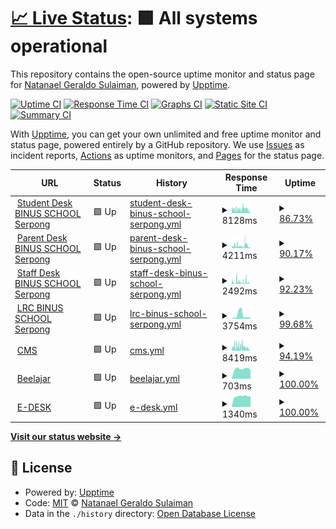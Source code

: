 # [📈 Live Status](https://NatanaelGeraldoS.github.io/BINUSWeb): <!--live status--> **🟩 All systems operational**

This repository contains the open-source uptime monitor and status page for [Natanael Geraldo Sulaiman](https://NatanaelGeraldoS.github.io/BINUSWeb), powered by [Upptime](https://github.com/upptime/upptime).

[![Uptime CI](https://github.com/NatanaelGeraldoS/BINUSWeb/workflows/Uptime%20CI/badge.svg)](https://github.com/NatanaelGeraldoS/BINUSWeb/actions?query=workflow%3A%22Uptime+CI%22)
[![Response Time CI](https://github.com/NatanaelGeraldoS/BINUSWeb/workflows/Response%20Time%20CI/badge.svg)](https://github.com/NatanaelGeraldoS/BINUSWeb/actions?query=workflow%3A%22Response+Time+CI%22)
[![Graphs CI](https://github.com/NatanaelGeraldoS/BINUSWeb/workflows/Graphs%20CI/badge.svg)](https://github.com/NatanaelGeraldoS/BINUSWeb/actions?query=workflow%3A%22Graphs+CI%22)
[![Static Site CI](https://github.com/NatanaelGeraldoS/BINUSWeb/workflows/Static%20Site%20CI/badge.svg)](https://github.com/NatanaelGeraldoS/BINUSWeb/actions?query=workflow%3A%22Static+Site+CI%22)
[![Summary CI](https://github.com/NatanaelGeraldoS/BINUSWeb/workflows/Summary%20CI/badge.svg)](https://github.com/NatanaelGeraldoS/BINUSWeb/actions?query=workflow%3A%22Summary+CI%22)

With [Upptime](https://upptime.js.org), you can get your own unlimited and free uptime monitor and status page, powered entirely by a GitHub repository. We use [Issues](https://github.com/NatanaelGeraldoS/BINUSWeb/issues) as incident reports, [Actions](https://github.com/NatanaelGeraldoS/BINUSWeb/actions) as uptime monitors, and [Pages](https://NatanaelGeraldoS.github.io/BINUSWeb) for the status page.

<!--start: status pages-->
<!-- This summary is generated by Upptime (https://github.com/upptime/upptime) -->
<!-- Do not edit this manually, your changes will be overwritten -->
<!-- prettier-ignore -->
| URL | Status | History | Response Time | Uptime |
| --- | ------ | ------- | ------------- | ------ |
| <img alt="" src="https://icons.duckduckgo.com/ip3/serpong.binus-school.net.ico" height="13"> [Student Desk BINUS SCHOOL Serpong](https://serpong.binus-school.net/student/LoginBinusian.aspx) | 🟩 Up | [student-desk-binus-school-serpong.yml](https://github.com/NatanaelGeraldoS/BINUSWeb/commits/HEAD/history/student-desk-binus-school-serpong.yml) | <details><summary><img alt="Response time graph" src="./graphs/student-desk-binus-school-serpong/response-time-week.png" height="20"> 8128ms</summary><br><a href="https://NatanaelGeraldoS.github.io/BINUSWeb/history/student-desk-binus-school-serpong"><img alt="Response time 3453" src="https://img.shields.io/endpoint?url=https%3A%2F%2Fraw.githubusercontent.com%2FNatanaelGeraldoS%2FBINUSWeb%2FHEAD%2Fapi%2Fstudent-desk-binus-school-serpong%2Fresponse-time.json"></a><br><a href="https://NatanaelGeraldoS.github.io/BINUSWeb/history/student-desk-binus-school-serpong"><img alt="24-hour response time 1057" src="https://img.shields.io/endpoint?url=https%3A%2F%2Fraw.githubusercontent.com%2FNatanaelGeraldoS%2FBINUSWeb%2FHEAD%2Fapi%2Fstudent-desk-binus-school-serpong%2Fresponse-time-day.json"></a><br><a href="https://NatanaelGeraldoS.github.io/BINUSWeb/history/student-desk-binus-school-serpong"><img alt="7-day response time 8128" src="https://img.shields.io/endpoint?url=https%3A%2F%2Fraw.githubusercontent.com%2FNatanaelGeraldoS%2FBINUSWeb%2FHEAD%2Fapi%2Fstudent-desk-binus-school-serpong%2Fresponse-time-week.json"></a><br><a href="https://NatanaelGeraldoS.github.io/BINUSWeb/history/student-desk-binus-school-serpong"><img alt="30-day response time 8185" src="https://img.shields.io/endpoint?url=https%3A%2F%2Fraw.githubusercontent.com%2FNatanaelGeraldoS%2FBINUSWeb%2FHEAD%2Fapi%2Fstudent-desk-binus-school-serpong%2Fresponse-time-month.json"></a><br><a href="https://NatanaelGeraldoS.github.io/BINUSWeb/history/student-desk-binus-school-serpong"><img alt="1-year response time 3769" src="https://img.shields.io/endpoint?url=https%3A%2F%2Fraw.githubusercontent.com%2FNatanaelGeraldoS%2FBINUSWeb%2FHEAD%2Fapi%2Fstudent-desk-binus-school-serpong%2Fresponse-time-year.json"></a></details> | <details><summary><a href="https://NatanaelGeraldoS.github.io/BINUSWeb/history/student-desk-binus-school-serpong">86.73%</a></summary><a href="https://NatanaelGeraldoS.github.io/BINUSWeb/history/student-desk-binus-school-serpong"><img alt="All-time uptime 99.72%" src="https://img.shields.io/endpoint?url=https%3A%2F%2Fraw.githubusercontent.com%2FNatanaelGeraldoS%2FBINUSWeb%2FHEAD%2Fapi%2Fstudent-desk-binus-school-serpong%2Fuptime.json"></a><br><a href="https://NatanaelGeraldoS.github.io/BINUSWeb/history/student-desk-binus-school-serpong"><img alt="24-hour uptime 100.00%" src="https://img.shields.io/endpoint?url=https%3A%2F%2Fraw.githubusercontent.com%2FNatanaelGeraldoS%2FBINUSWeb%2FHEAD%2Fapi%2Fstudent-desk-binus-school-serpong%2Fuptime-day.json"></a><br><a href="https://NatanaelGeraldoS.github.io/BINUSWeb/history/student-desk-binus-school-serpong"><img alt="7-day uptime 86.73%" src="https://img.shields.io/endpoint?url=https%3A%2F%2Fraw.githubusercontent.com%2FNatanaelGeraldoS%2FBINUSWeb%2FHEAD%2Fapi%2Fstudent-desk-binus-school-serpong%2Fuptime-week.json"></a><br><a href="https://NatanaelGeraldoS.github.io/BINUSWeb/history/student-desk-binus-school-serpong"><img alt="30-day uptime 90.99%" src="https://img.shields.io/endpoint?url=https%3A%2F%2Fraw.githubusercontent.com%2FNatanaelGeraldoS%2FBINUSWeb%2FHEAD%2Fapi%2Fstudent-desk-binus-school-serpong%2Fuptime-month.json"></a><br><a href="https://NatanaelGeraldoS.github.io/BINUSWeb/history/student-desk-binus-school-serpong"><img alt="1-year uptime 99.25%" src="https://img.shields.io/endpoint?url=https%3A%2F%2Fraw.githubusercontent.com%2FNatanaelGeraldoS%2FBINUSWeb%2FHEAD%2Fapi%2Fstudent-desk-binus-school-serpong%2Fuptime-year.json"></a></details>
| <img alt="" src="https://icons.duckduckgo.com/ip3/serpong.binus-school.net.ico" height="13"> [Parent Desk BINUS SCHOOL Serpong](https://serpong.binus-school.net/parent/LoginBinusian.aspx) | 🟩 Up | [parent-desk-binus-school-serpong.yml](https://github.com/NatanaelGeraldoS/BINUSWeb/commits/HEAD/history/parent-desk-binus-school-serpong.yml) | <details><summary><img alt="Response time graph" src="./graphs/parent-desk-binus-school-serpong/response-time-week.png" height="20"> 4211ms</summary><br><a href="https://NatanaelGeraldoS.github.io/BINUSWeb/history/parent-desk-binus-school-serpong"><img alt="Response time 1666" src="https://img.shields.io/endpoint?url=https%3A%2F%2Fraw.githubusercontent.com%2FNatanaelGeraldoS%2FBINUSWeb%2FHEAD%2Fapi%2Fparent-desk-binus-school-serpong%2Fresponse-time.json"></a><br><a href="https://NatanaelGeraldoS.github.io/BINUSWeb/history/parent-desk-binus-school-serpong"><img alt="24-hour response time 372" src="https://img.shields.io/endpoint?url=https%3A%2F%2Fraw.githubusercontent.com%2FNatanaelGeraldoS%2FBINUSWeb%2FHEAD%2Fapi%2Fparent-desk-binus-school-serpong%2Fresponse-time-day.json"></a><br><a href="https://NatanaelGeraldoS.github.io/BINUSWeb/history/parent-desk-binus-school-serpong"><img alt="7-day response time 4211" src="https://img.shields.io/endpoint?url=https%3A%2F%2Fraw.githubusercontent.com%2FNatanaelGeraldoS%2FBINUSWeb%2FHEAD%2Fapi%2Fparent-desk-binus-school-serpong%2Fresponse-time-week.json"></a><br><a href="https://NatanaelGeraldoS.github.io/BINUSWeb/history/parent-desk-binus-school-serpong"><img alt="30-day response time 4386" src="https://img.shields.io/endpoint?url=https%3A%2F%2Fraw.githubusercontent.com%2FNatanaelGeraldoS%2FBINUSWeb%2FHEAD%2Fapi%2Fparent-desk-binus-school-serpong%2Fresponse-time-month.json"></a><br><a href="https://NatanaelGeraldoS.github.io/BINUSWeb/history/parent-desk-binus-school-serpong"><img alt="1-year response time 1872" src="https://img.shields.io/endpoint?url=https%3A%2F%2Fraw.githubusercontent.com%2FNatanaelGeraldoS%2FBINUSWeb%2FHEAD%2Fapi%2Fparent-desk-binus-school-serpong%2Fresponse-time-year.json"></a></details> | <details><summary><a href="https://NatanaelGeraldoS.github.io/BINUSWeb/history/parent-desk-binus-school-serpong">90.17%</a></summary><a href="https://NatanaelGeraldoS.github.io/BINUSWeb/history/parent-desk-binus-school-serpong"><img alt="All-time uptime 99.69%" src="https://img.shields.io/endpoint?url=https%3A%2F%2Fraw.githubusercontent.com%2FNatanaelGeraldoS%2FBINUSWeb%2FHEAD%2Fapi%2Fparent-desk-binus-school-serpong%2Fuptime.json"></a><br><a href="https://NatanaelGeraldoS.github.io/BINUSWeb/history/parent-desk-binus-school-serpong"><img alt="24-hour uptime 100.00%" src="https://img.shields.io/endpoint?url=https%3A%2F%2Fraw.githubusercontent.com%2FNatanaelGeraldoS%2FBINUSWeb%2FHEAD%2Fapi%2Fparent-desk-binus-school-serpong%2Fuptime-day.json"></a><br><a href="https://NatanaelGeraldoS.github.io/BINUSWeb/history/parent-desk-binus-school-serpong"><img alt="7-day uptime 90.17%" src="https://img.shields.io/endpoint?url=https%3A%2F%2Fraw.githubusercontent.com%2FNatanaelGeraldoS%2FBINUSWeb%2FHEAD%2Fapi%2Fparent-desk-binus-school-serpong%2Fuptime-week.json"></a><br><a href="https://NatanaelGeraldoS.github.io/BINUSWeb/history/parent-desk-binus-school-serpong"><img alt="30-day uptime 92.91%" src="https://img.shields.io/endpoint?url=https%3A%2F%2Fraw.githubusercontent.com%2FNatanaelGeraldoS%2FBINUSWeb%2FHEAD%2Fapi%2Fparent-desk-binus-school-serpong%2Fuptime-month.json"></a><br><a href="https://NatanaelGeraldoS.github.io/BINUSWeb/history/parent-desk-binus-school-serpong"><img alt="1-year uptime 99.16%" src="https://img.shields.io/endpoint?url=https%3A%2F%2Fraw.githubusercontent.com%2FNatanaelGeraldoS%2FBINUSWeb%2FHEAD%2Fapi%2Fparent-desk-binus-school-serpong%2Fuptime-year.json"></a></details>
| <img alt="" src="https://icons.duckduckgo.com/ip3/serpong.binus-school.net.ico" height="13"> [Staff Desk BINUS SCHOOL Serpong](https://serpong.binus-school.net/staffdesk/LoginBinusian.aspx) | 🟩 Up | [staff-desk-binus-school-serpong.yml](https://github.com/NatanaelGeraldoS/BINUSWeb/commits/HEAD/history/staff-desk-binus-school-serpong.yml) | <details><summary><img alt="Response time graph" src="./graphs/staff-desk-binus-school-serpong/response-time-week.png" height="20"> 2492ms</summary><br><a href="https://NatanaelGeraldoS.github.io/BINUSWeb/history/staff-desk-binus-school-serpong"><img alt="Response time 930" src="https://img.shields.io/endpoint?url=https%3A%2F%2Fraw.githubusercontent.com%2FNatanaelGeraldoS%2FBINUSWeb%2FHEAD%2Fapi%2Fstaff-desk-binus-school-serpong%2Fresponse-time.json"></a><br><a href="https://NatanaelGeraldoS.github.io/BINUSWeb/history/staff-desk-binus-school-serpong"><img alt="24-hour response time 188" src="https://img.shields.io/endpoint?url=https%3A%2F%2Fraw.githubusercontent.com%2FNatanaelGeraldoS%2FBINUSWeb%2FHEAD%2Fapi%2Fstaff-desk-binus-school-serpong%2Fresponse-time-day.json"></a><br><a href="https://NatanaelGeraldoS.github.io/BINUSWeb/history/staff-desk-binus-school-serpong"><img alt="7-day response time 2492" src="https://img.shields.io/endpoint?url=https%3A%2F%2Fraw.githubusercontent.com%2FNatanaelGeraldoS%2FBINUSWeb%2FHEAD%2Fapi%2Fstaff-desk-binus-school-serpong%2Fresponse-time-week.json"></a><br><a href="https://NatanaelGeraldoS.github.io/BINUSWeb/history/staff-desk-binus-school-serpong"><img alt="30-day response time 1529" src="https://img.shields.io/endpoint?url=https%3A%2F%2Fraw.githubusercontent.com%2FNatanaelGeraldoS%2FBINUSWeb%2FHEAD%2Fapi%2Fstaff-desk-binus-school-serpong%2Fresponse-time-month.json"></a><br><a href="https://NatanaelGeraldoS.github.io/BINUSWeb/history/staff-desk-binus-school-serpong"><img alt="1-year response time 1023" src="https://img.shields.io/endpoint?url=https%3A%2F%2Fraw.githubusercontent.com%2FNatanaelGeraldoS%2FBINUSWeb%2FHEAD%2Fapi%2Fstaff-desk-binus-school-serpong%2Fresponse-time-year.json"></a></details> | <details><summary><a href="https://NatanaelGeraldoS.github.io/BINUSWeb/history/staff-desk-binus-school-serpong">92.23%</a></summary><a href="https://NatanaelGeraldoS.github.io/BINUSWeb/history/staff-desk-binus-school-serpong"><img alt="All-time uptime 99.25%" src="https://img.shields.io/endpoint?url=https%3A%2F%2Fraw.githubusercontent.com%2FNatanaelGeraldoS%2FBINUSWeb%2FHEAD%2Fapi%2Fstaff-desk-binus-school-serpong%2Fuptime.json"></a><br><a href="https://NatanaelGeraldoS.github.io/BINUSWeb/history/staff-desk-binus-school-serpong"><img alt="24-hour uptime 100.00%" src="https://img.shields.io/endpoint?url=https%3A%2F%2Fraw.githubusercontent.com%2FNatanaelGeraldoS%2FBINUSWeb%2FHEAD%2Fapi%2Fstaff-desk-binus-school-serpong%2Fuptime-day.json"></a><br><a href="https://NatanaelGeraldoS.github.io/BINUSWeb/history/staff-desk-binus-school-serpong"><img alt="7-day uptime 92.23%" src="https://img.shields.io/endpoint?url=https%3A%2F%2Fraw.githubusercontent.com%2FNatanaelGeraldoS%2FBINUSWeb%2FHEAD%2Fapi%2Fstaff-desk-binus-school-serpong%2Fuptime-week.json"></a><br><a href="https://NatanaelGeraldoS.github.io/BINUSWeb/history/staff-desk-binus-school-serpong"><img alt="30-day uptime 95.62%" src="https://img.shields.io/endpoint?url=https%3A%2F%2Fraw.githubusercontent.com%2FNatanaelGeraldoS%2FBINUSWeb%2FHEAD%2Fapi%2Fstaff-desk-binus-school-serpong%2Fuptime-month.json"></a><br><a href="https://NatanaelGeraldoS.github.io/BINUSWeb/history/staff-desk-binus-school-serpong"><img alt="1-year uptime 99.39%" src="https://img.shields.io/endpoint?url=https%3A%2F%2Fraw.githubusercontent.com%2FNatanaelGeraldoS%2FBINUSWeb%2FHEAD%2Fapi%2Fstaff-desk-binus-school-serpong%2Fuptime-year.json"></a></details>
| <img alt="" src="https://icons.duckduckgo.com/ip3/serpong.binus-school.net.ico" height="13"> [LRC BINUS SCHOOL Serpong](http://serpong.binus-school.net/Library/) | 🟩 Up | [lrc-binus-school-serpong.yml](https://github.com/NatanaelGeraldoS/BINUSWeb/commits/HEAD/history/lrc-binus-school-serpong.yml) | <details><summary><img alt="Response time graph" src="./graphs/lrc-binus-school-serpong/response-time-week.png" height="20"> 3754ms</summary><br><a href="https://NatanaelGeraldoS.github.io/BINUSWeb/history/lrc-binus-school-serpong"><img alt="Response time 1832" src="https://img.shields.io/endpoint?url=https%3A%2F%2Fraw.githubusercontent.com%2FNatanaelGeraldoS%2FBINUSWeb%2FHEAD%2Fapi%2Flrc-binus-school-serpong%2Fresponse-time.json"></a><br><a href="https://NatanaelGeraldoS.github.io/BINUSWeb/history/lrc-binus-school-serpong"><img alt="24-hour response time 1172" src="https://img.shields.io/endpoint?url=https%3A%2F%2Fraw.githubusercontent.com%2FNatanaelGeraldoS%2FBINUSWeb%2FHEAD%2Fapi%2Flrc-binus-school-serpong%2Fresponse-time-day.json"></a><br><a href="https://NatanaelGeraldoS.github.io/BINUSWeb/history/lrc-binus-school-serpong"><img alt="7-day response time 3754" src="https://img.shields.io/endpoint?url=https%3A%2F%2Fraw.githubusercontent.com%2FNatanaelGeraldoS%2FBINUSWeb%2FHEAD%2Fapi%2Flrc-binus-school-serpong%2Fresponse-time-week.json"></a><br><a href="https://NatanaelGeraldoS.github.io/BINUSWeb/history/lrc-binus-school-serpong"><img alt="30-day response time 3934" src="https://img.shields.io/endpoint?url=https%3A%2F%2Fraw.githubusercontent.com%2FNatanaelGeraldoS%2FBINUSWeb%2FHEAD%2Fapi%2Flrc-binus-school-serpong%2Fresponse-time-month.json"></a><br><a href="https://NatanaelGeraldoS.github.io/BINUSWeb/history/lrc-binus-school-serpong"><img alt="1-year response time 1774" src="https://img.shields.io/endpoint?url=https%3A%2F%2Fraw.githubusercontent.com%2FNatanaelGeraldoS%2FBINUSWeb%2FHEAD%2Fapi%2Flrc-binus-school-serpong%2Fresponse-time-year.json"></a></details> | <details><summary><a href="https://NatanaelGeraldoS.github.io/BINUSWeb/history/lrc-binus-school-serpong">99.68%</a></summary><a href="https://NatanaelGeraldoS.github.io/BINUSWeb/history/lrc-binus-school-serpong"><img alt="All-time uptime 98.89%" src="https://img.shields.io/endpoint?url=https%3A%2F%2Fraw.githubusercontent.com%2FNatanaelGeraldoS%2FBINUSWeb%2FHEAD%2Fapi%2Flrc-binus-school-serpong%2Fuptime.json"></a><br><a href="https://NatanaelGeraldoS.github.io/BINUSWeb/history/lrc-binus-school-serpong"><img alt="24-hour uptime 100.00%" src="https://img.shields.io/endpoint?url=https%3A%2F%2Fraw.githubusercontent.com%2FNatanaelGeraldoS%2FBINUSWeb%2FHEAD%2Fapi%2Flrc-binus-school-serpong%2Fuptime-day.json"></a><br><a href="https://NatanaelGeraldoS.github.io/BINUSWeb/history/lrc-binus-school-serpong"><img alt="7-day uptime 99.68%" src="https://img.shields.io/endpoint?url=https%3A%2F%2Fraw.githubusercontent.com%2FNatanaelGeraldoS%2FBINUSWeb%2FHEAD%2Fapi%2Flrc-binus-school-serpong%2Fuptime-week.json"></a><br><a href="https://NatanaelGeraldoS.github.io/BINUSWeb/history/lrc-binus-school-serpong"><img alt="30-day uptime 99.93%" src="https://img.shields.io/endpoint?url=https%3A%2F%2Fraw.githubusercontent.com%2FNatanaelGeraldoS%2FBINUSWeb%2FHEAD%2Fapi%2Flrc-binus-school-serpong%2Fuptime-month.json"></a><br><a href="https://NatanaelGeraldoS.github.io/BINUSWeb/history/lrc-binus-school-serpong"><img alt="1-year uptime 99.54%" src="https://img.shields.io/endpoint?url=https%3A%2F%2Fraw.githubusercontent.com%2FNatanaelGeraldoS%2FBINUSWeb%2FHEAD%2Fapi%2Flrc-binus-school-serpong%2Fuptime-year.json"></a></details>
| <img alt="" src="https://icons.duckduckgo.com/ip3/cmsschool.binus.edu.ico" height="13"> [CMS](http://cmsschool.binus.edu/) | 🟩 Up | [cms.yml](https://github.com/NatanaelGeraldoS/BINUSWeb/commits/HEAD/history/cms.yml) | <details><summary><img alt="Response time graph" src="./graphs/cms/response-time-week.png" height="20"> 8419ms</summary><br><a href="https://NatanaelGeraldoS.github.io/BINUSWeb/history/cms"><img alt="Response time 1943" src="https://img.shields.io/endpoint?url=https%3A%2F%2Fraw.githubusercontent.com%2FNatanaelGeraldoS%2FBINUSWeb%2FHEAD%2Fapi%2Fcms%2Fresponse-time.json"></a><br><a href="https://NatanaelGeraldoS.github.io/BINUSWeb/history/cms"><img alt="24-hour response time 447" src="https://img.shields.io/endpoint?url=https%3A%2F%2Fraw.githubusercontent.com%2FNatanaelGeraldoS%2FBINUSWeb%2FHEAD%2Fapi%2Fcms%2Fresponse-time-day.json"></a><br><a href="https://NatanaelGeraldoS.github.io/BINUSWeb/history/cms"><img alt="7-day response time 8419" src="https://img.shields.io/endpoint?url=https%3A%2F%2Fraw.githubusercontent.com%2FNatanaelGeraldoS%2FBINUSWeb%2FHEAD%2Fapi%2Fcms%2Fresponse-time-week.json"></a><br><a href="https://NatanaelGeraldoS.github.io/BINUSWeb/history/cms"><img alt="30-day response time 6637" src="https://img.shields.io/endpoint?url=https%3A%2F%2Fraw.githubusercontent.com%2FNatanaelGeraldoS%2FBINUSWeb%2FHEAD%2Fapi%2Fcms%2Fresponse-time-month.json"></a><br><a href="https://NatanaelGeraldoS.github.io/BINUSWeb/history/cms"><img alt="1-year response time 2148" src="https://img.shields.io/endpoint?url=https%3A%2F%2Fraw.githubusercontent.com%2FNatanaelGeraldoS%2FBINUSWeb%2FHEAD%2Fapi%2Fcms%2Fresponse-time-year.json"></a></details> | <details><summary><a href="https://NatanaelGeraldoS.github.io/BINUSWeb/history/cms">94.19%</a></summary><a href="https://NatanaelGeraldoS.github.io/BINUSWeb/history/cms"><img alt="All-time uptime 99.30%" src="https://img.shields.io/endpoint?url=https%3A%2F%2Fraw.githubusercontent.com%2FNatanaelGeraldoS%2FBINUSWeb%2FHEAD%2Fapi%2Fcms%2Fuptime.json"></a><br><a href="https://NatanaelGeraldoS.github.io/BINUSWeb/history/cms"><img alt="24-hour uptime 100.00%" src="https://img.shields.io/endpoint?url=https%3A%2F%2Fraw.githubusercontent.com%2FNatanaelGeraldoS%2FBINUSWeb%2FHEAD%2Fapi%2Fcms%2Fuptime-day.json"></a><br><a href="https://NatanaelGeraldoS.github.io/BINUSWeb/history/cms"><img alt="7-day uptime 94.19%" src="https://img.shields.io/endpoint?url=https%3A%2F%2Fraw.githubusercontent.com%2FNatanaelGeraldoS%2FBINUSWeb%2FHEAD%2Fapi%2Fcms%2Fuptime-week.json"></a><br><a href="https://NatanaelGeraldoS.github.io/BINUSWeb/history/cms"><img alt="30-day uptime 97.00%" src="https://img.shields.io/endpoint?url=https%3A%2F%2Fraw.githubusercontent.com%2FNatanaelGeraldoS%2FBINUSWeb%2FHEAD%2Fapi%2Fcms%2Fuptime-month.json"></a><br><a href="https://NatanaelGeraldoS.github.io/BINUSWeb/history/cms"><img alt="1-year uptime 99.54%" src="https://img.shields.io/endpoint?url=https%3A%2F%2Fraw.githubusercontent.com%2FNatanaelGeraldoS%2FBINUSWeb%2FHEAD%2Fapi%2Fcms%2Fuptime-year.json"></a></details>
| <img alt="" src="https://icons.duckduckgo.com/ip3/beelajar.apps.binus.edu.ico" height="13"> [Beelajar](https://beelajar.apps.binus.edu/) | 🟩 Up | [beelajar.yml](https://github.com/NatanaelGeraldoS/BINUSWeb/commits/HEAD/history/beelajar.yml) | <details><summary><img alt="Response time graph" src="./graphs/beelajar/response-time-week.png" height="20"> 703ms</summary><br><a href="https://NatanaelGeraldoS.github.io/BINUSWeb/history/beelajar"><img alt="Response time 731" src="https://img.shields.io/endpoint?url=https%3A%2F%2Fraw.githubusercontent.com%2FNatanaelGeraldoS%2FBINUSWeb%2FHEAD%2Fapi%2Fbeelajar%2Fresponse-time.json"></a><br><a href="https://NatanaelGeraldoS.github.io/BINUSWeb/history/beelajar"><img alt="24-hour response time 628" src="https://img.shields.io/endpoint?url=https%3A%2F%2Fraw.githubusercontent.com%2FNatanaelGeraldoS%2FBINUSWeb%2FHEAD%2Fapi%2Fbeelajar%2Fresponse-time-day.json"></a><br><a href="https://NatanaelGeraldoS.github.io/BINUSWeb/history/beelajar"><img alt="7-day response time 703" src="https://img.shields.io/endpoint?url=https%3A%2F%2Fraw.githubusercontent.com%2FNatanaelGeraldoS%2FBINUSWeb%2FHEAD%2Fapi%2Fbeelajar%2Fresponse-time-week.json"></a><br><a href="https://NatanaelGeraldoS.github.io/BINUSWeb/history/beelajar"><img alt="30-day response time 740" src="https://img.shields.io/endpoint?url=https%3A%2F%2Fraw.githubusercontent.com%2FNatanaelGeraldoS%2FBINUSWeb%2FHEAD%2Fapi%2Fbeelajar%2Fresponse-time-month.json"></a><br><a href="https://NatanaelGeraldoS.github.io/BINUSWeb/history/beelajar"><img alt="1-year response time 723" src="https://img.shields.io/endpoint?url=https%3A%2F%2Fraw.githubusercontent.com%2FNatanaelGeraldoS%2FBINUSWeb%2FHEAD%2Fapi%2Fbeelajar%2Fresponse-time-year.json"></a></details> | <details><summary><a href="https://NatanaelGeraldoS.github.io/BINUSWeb/history/beelajar">100.00%</a></summary><a href="https://NatanaelGeraldoS.github.io/BINUSWeb/history/beelajar"><img alt="All-time uptime 99.73%" src="https://img.shields.io/endpoint?url=https%3A%2F%2Fraw.githubusercontent.com%2FNatanaelGeraldoS%2FBINUSWeb%2FHEAD%2Fapi%2Fbeelajar%2Fuptime.json"></a><br><a href="https://NatanaelGeraldoS.github.io/BINUSWeb/history/beelajar"><img alt="24-hour uptime 100.00%" src="https://img.shields.io/endpoint?url=https%3A%2F%2Fraw.githubusercontent.com%2FNatanaelGeraldoS%2FBINUSWeb%2FHEAD%2Fapi%2Fbeelajar%2Fuptime-day.json"></a><br><a href="https://NatanaelGeraldoS.github.io/BINUSWeb/history/beelajar"><img alt="7-day uptime 100.00%" src="https://img.shields.io/endpoint?url=https%3A%2F%2Fraw.githubusercontent.com%2FNatanaelGeraldoS%2FBINUSWeb%2FHEAD%2Fapi%2Fbeelajar%2Fuptime-week.json"></a><br><a href="https://NatanaelGeraldoS.github.io/BINUSWeb/history/beelajar"><img alt="30-day uptime 100.00%" src="https://img.shields.io/endpoint?url=https%3A%2F%2Fraw.githubusercontent.com%2FNatanaelGeraldoS%2FBINUSWeb%2FHEAD%2Fapi%2Fbeelajar%2Fuptime-month.json"></a><br><a href="https://NatanaelGeraldoS.github.io/BINUSWeb/history/beelajar"><img alt="1-year uptime 99.79%" src="https://img.shields.io/endpoint?url=https%3A%2F%2Fraw.githubusercontent.com%2FNatanaelGeraldoS%2FBINUSWeb%2FHEAD%2Fapi%2Fbeelajar%2Fuptime-year.json"></a></details>
| <img alt="" src="https://icons.duckduckgo.com/ip3/e-desk.binus.sch.id.ico" height="13"> [E-DESK](https://e-desk.binus.sch.id/) | 🟩 Up | [e-desk.yml](https://github.com/NatanaelGeraldoS/BINUSWeb/commits/HEAD/history/e-desk.yml) | <details><summary><img alt="Response time graph" src="./graphs/e-desk/response-time-week.png" height="20"> 1340ms</summary><br><a href="https://NatanaelGeraldoS.github.io/BINUSWeb/history/e-desk"><img alt="Response time 1343" src="https://img.shields.io/endpoint?url=https%3A%2F%2Fraw.githubusercontent.com%2FNatanaelGeraldoS%2FBINUSWeb%2FHEAD%2Fapi%2Fe-desk%2Fresponse-time.json"></a><br><a href="https://NatanaelGeraldoS.github.io/BINUSWeb/history/e-desk"><img alt="24-hour response time 1341" src="https://img.shields.io/endpoint?url=https%3A%2F%2Fraw.githubusercontent.com%2FNatanaelGeraldoS%2FBINUSWeb%2FHEAD%2Fapi%2Fe-desk%2Fresponse-time-day.json"></a><br><a href="https://NatanaelGeraldoS.github.io/BINUSWeb/history/e-desk"><img alt="7-day response time 1340" src="https://img.shields.io/endpoint?url=https%3A%2F%2Fraw.githubusercontent.com%2FNatanaelGeraldoS%2FBINUSWeb%2FHEAD%2Fapi%2Fe-desk%2Fresponse-time-week.json"></a><br><a href="https://NatanaelGeraldoS.github.io/BINUSWeb/history/e-desk"><img alt="30-day response time 1330" src="https://img.shields.io/endpoint?url=https%3A%2F%2Fraw.githubusercontent.com%2FNatanaelGeraldoS%2FBINUSWeb%2FHEAD%2Fapi%2Fe-desk%2Fresponse-time-month.json"></a><br><a href="https://NatanaelGeraldoS.github.io/BINUSWeb/history/e-desk"><img alt="1-year response time 1343" src="https://img.shields.io/endpoint?url=https%3A%2F%2Fraw.githubusercontent.com%2FNatanaelGeraldoS%2FBINUSWeb%2FHEAD%2Fapi%2Fe-desk%2Fresponse-time-year.json"></a></details> | <details><summary><a href="https://NatanaelGeraldoS.github.io/BINUSWeb/history/e-desk">100.00%</a></summary><a href="https://NatanaelGeraldoS.github.io/BINUSWeb/history/e-desk"><img alt="All-time uptime 99.97%" src="https://img.shields.io/endpoint?url=https%3A%2F%2Fraw.githubusercontent.com%2FNatanaelGeraldoS%2FBINUSWeb%2FHEAD%2Fapi%2Fe-desk%2Fuptime.json"></a><br><a href="https://NatanaelGeraldoS.github.io/BINUSWeb/history/e-desk"><img alt="24-hour uptime 100.00%" src="https://img.shields.io/endpoint?url=https%3A%2F%2Fraw.githubusercontent.com%2FNatanaelGeraldoS%2FBINUSWeb%2FHEAD%2Fapi%2Fe-desk%2Fuptime-day.json"></a><br><a href="https://NatanaelGeraldoS.github.io/BINUSWeb/history/e-desk"><img alt="7-day uptime 100.00%" src="https://img.shields.io/endpoint?url=https%3A%2F%2Fraw.githubusercontent.com%2FNatanaelGeraldoS%2FBINUSWeb%2FHEAD%2Fapi%2Fe-desk%2Fuptime-week.json"></a><br><a href="https://NatanaelGeraldoS.github.io/BINUSWeb/history/e-desk"><img alt="30-day uptime 100.00%" src="https://img.shields.io/endpoint?url=https%3A%2F%2Fraw.githubusercontent.com%2FNatanaelGeraldoS%2FBINUSWeb%2FHEAD%2Fapi%2Fe-desk%2Fuptime-month.json"></a><br><a href="https://NatanaelGeraldoS.github.io/BINUSWeb/history/e-desk"><img alt="1-year uptime 100.00%" src="https://img.shields.io/endpoint?url=https%3A%2F%2Fraw.githubusercontent.com%2FNatanaelGeraldoS%2FBINUSWeb%2FHEAD%2Fapi%2Fe-desk%2Fuptime-year.json"></a></details>

<!--end: status pages-->

[**Visit our status website →**](https://NatanaelGeraldoS.github.io/BINUSWeb)

## 📄 License

- Powered by: [Upptime](https://github.com/upptime/upptime)
- Code: [MIT](./LICENSE) © [Natanael Geraldo Sulaiman](https://NatanaelGeraldoS.github.io/BINUSWeb)
- Data in the `./history` directory: [Open Database License](https://opendatacommons.org/licenses/odbl/1-0/)
